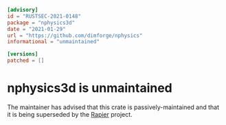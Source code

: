 ```toml
[advisory]
id = "RUSTSEC-2021-0148"
package = "nphysics3d"
date = "2021-01-29"
url = "https://github.com/dimforge/nphysics"
informational = "unmaintained"

[versions]
patched = []
```
# nphysics3d is unmaintained

The maintainer has advised that this crate is passively-maintained and that it
is being superseded by the [Rapier](https://github.com/dimforge/rapier) project.
